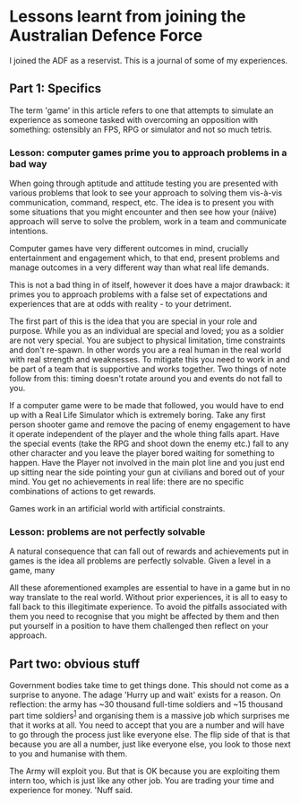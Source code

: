 # Lessons learnt from joining the Australian Defence Force

I joined the ADF as a reservist. This is a journal of some of my experiences.

## Part 1: Specifics
<aside>
The term 'game' in this article refers to one that attempts to simulate an experience as someone tasked with overcoming an opposition with something: ostensibly an FPS, RPG or simulator and not so much tetris.
<aside>

### Lesson: computer games prime you to approach problems in a bad way
When going through aptitude and attitude testing you are presented with various problems that look to see your approach to solving them vis-à-vis communication, command, respect, etc. The idea is to present you with some situations that you might encounter and then see how your (náive) approach will serve to solve the problem, work in a team and communicate intentions.

Computer games have very different outcomes in mind, crucially entertainment and engagement which, to that end, present problems and manage outcomes in a very different way than what real life demands.

This is not a bad thing in of itself, however it does have a major drawback: it primes you to approach problems with a false set of expectations and experiences that are at odds with reality - to your detriment.

The first part of this is the idea that you are special in your role and purpose. While you as an individual are special and loved; you as a soldier are not very special. You are subject to physical limitation, time constraints and don't re-spawn. In other words you are a real human in the real world with real strength and weaknesses. To mitigate this you need to work in and be part of a team that is supportive and works together. Two things of note follow from this: timing doesn't rotate around you and events do not fall to you.

If a computer game were to be made that followed, you would have to end up with a Real Life Simulator which is extremely boring. Take any first person shooter game and remove the pacing of enemy engagement to have it operate independent of the player and the whole thing falls apart. Have the special events (take the RPG and shoot down the enemy etc.) fall to any other character and you leave the player bored waiting for something to happen. Have the Player not involved in the main plot line and you just end up sitting near the side pointing your gun at civilians and bored out of your mind. You get no achievements in real life: there are no specific combinations of actions to get rewards.

Games work in an artificial world with artificial constraints.

### Lesson: problems are not perfectly solvable
A natural consequence that can fall out of rewards and achievements put in games is the idea all problems are perfectly solvable. Given a level in a game, many

All these aforementioned examples are essential to have in a game but in no way translate to the real world. Without prior experiences, it is all to easy to fall back to this illegitimate experience. To avoid the pitfalls associated with them you need to recognise that you might be affected by them and then put yourself in a position to have them challenged then reflect on your approach.

## Part two: obvious stuff
Government bodies take time to get things done. This should not come as a surprise to anyone. The adage 'Hurry up and wait' exists for a reason. On reflection: the army has ~30 thousand full-time soldiers and ~15 thousand part time soldiers<sup>[1][1]</sup> and organising them is a massive job which surprises me that it works at all. You need to accept that you are a number and will have to go through the process just like everyone else. The flip side of that is that because you are all a number, just like everyone else, you look to those next to you and humanise with them.

The Army will exploit you. But that is OK because you are exploiting them intern too, which is just like any other job. You are trading your time and experience for money. 'Nuff said.


[1]: http://www.defence.gov.au/budget/13-14/pbs/2013-2014_Defence_PBS_03_Defence.pdf "2013-14 Defence PBS, Page 21"
